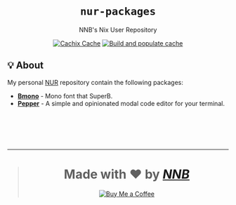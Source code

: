 <h1 align="center"><code>nur-packages</code></h1>
<p align="center">NNB's Nix User Repository</p>
<p align="center">
  <a href="https://nnb.cachix.org"><img src="https://img.shields.io/badge/cachix-nnb-blue.svg?labelColor=525866&color=5890F8" alt="Cachix Cache"></a>
  <a href="https://github.com/NNBnh/nur-packages/actions"><img src="https://github.com/NNBnh/nur-packages/workflows/Build%20and%20populate%20cache/badge.svg" alt="Build and populate cache"></a>
</p>

## 💡 About

My personal [NUR](https://github.com/nix-community/NUR) repository contain the following packages:
- [**Bmono**](https://github.com/NNBnh/bmono) - Mono font that SuperB.
- [**Pepper**](https://vamolessa.github.io/pepper) - A simple and opinionated modal code editor for your terminal.

<br><br><br><br>

---

> <h1 align="center">Made with ❤️ by <a href="https://github.com/NNBnh"><i>NNB</i></a></h1>
>
> <p align="center"><a href="https://www.buymeacoffee.com/nnbnh"><img src="https://img.shields.io/badge/buy_me_a_coffee%20-%23FFC387.svg?logo=buy-me-a-coffee&logoColor=333333&style=for-the-badge" alt="Buy Me a Coffee"></a></p>
